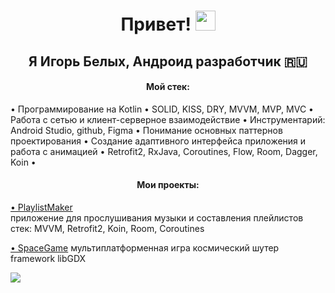 <h1 align="center">Привет!
<img src="https://github.com/blackcater/blackcater/raw/main/images/Hi.gif" height="32"/></h1>
<h2 align="center">Я Игорь Белых, Андроид разработчик 🇷🇺</h2>
<h4 align="center">Мой стек:</h4>

• Программирование на Kotlin • SOLID, KISS, DRY, MVVM, MVP, MVC • Работа с сетью и клиент-серверное взаимодействие • Инструментарий: Android Studio, github, Figma • Понимание основных паттернов проектирования • Создание адаптивного интерфейса приложения и работа с анимацией • Retrofit2, RxJava, Coroutines, Flow, Room, Dagger, Koin •

<h4 align="center">Мои проекты:</h4>

<a align="center" href="https://github.com/mvrlrd/PlaylistMaker-YP" target="_blank">• PlaylistMaker</a>  <br>   <a target="_blank">приложение для прослушивания музыки и составления плейлистов </a>
   стек:
    <a target="_blank"> MVVM, Retrofit2, Koin, Room, Coroutines</a>

<a href="https://github.com/mvrlrd/SpaceGameGB2" target="_blank">• SpaceGame</a>    мультиплатформенная игра космический шутер
framework libGDX




 
![](https://github-profile-summary-cards.vercel.app/api/cards/profile-details?username=mvrlrd&theme=solarized_dark)
<!--
**mvrlrd/mvrlrd** is a ✨ _special_ ✨ repository because its `README.md` (this file) appears on your GitHub profile.

Here are some ideas to get you started:

- 🔭 I’m currently working on ...
- 🌱 I’m currently learning ...
- 👯 I’m looking to collaborate on ...
- 🤔 I’m looking for help with ...
- 💬 Ask me about ...
- 📫 How to reach me: ...
- 😄 Pronouns: ...
- ⚡ Fun fact: ...
-->

